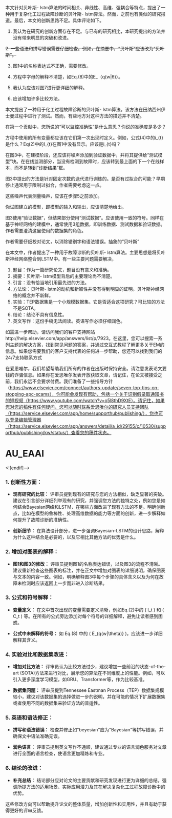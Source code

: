 本文针对贝叶斯- lstm算法的时间相关、非线性、高维、强耦合等特点，提出了一种用于复杂化工过程故障诊断的贝叶斯- lstm算法。然而，之前也有类似的研究报道。最后，本文的创新思路不足。具体评论如下。

1. 我认为在研究的创新方面存在不足。与已有的研究相比，本研究提出的方法并没有带来明显的突破和改进。

~~2. 一些语法和拼写错误需要仔细检查。例如，在摘要中，“贝叶斯”应该改为“贝叶斯”。~~

3. 图1中的名称表达式不正确，需要修改。

4. 方程中字母的解释不清楚，如Eq.(8)中的E_（q(w|θ)）。

5. 我认为应该对图7进行更详细的解释。
6. 应该增加许多比较方法。




本文提出了一种用于化工过程故障诊断的贝叶斯- lstm算法。该方法在田纳西州伊士曼过程中进行了测试。然而，有些地方对这种方法的描述并不清楚。

在第一个贡献中，您所说的“可以监控准确性”是什么意思？你说的准确度是多少？

方程中使用的所有变量都应该在它们第一次出现时定义。例如，公式(4)中的i_{t}是什么？Eq(2)中的I_{t}在图1中没有显示。应该是i_{t}吗？

在图3中，在建模阶段，还应该将噪声添加到验证数据中，并将其提供给“测试模型”块。在在线监测部分，当没有检测到故障时，应该转到最上面的下一个在线样本，而不是转到“诊断结果”框。

图3中提出的方法是针对固定次数的迭代进行训练的。是否有过拟合的可能？早期停止通常用于限制过拟合，作者需要考虑这一点。

这些噪声代表测量噪声，应该在步骤5之前添加。

你试图建立的模型，即模型的输入和输出，应该清楚地给出。

图3使用“验证数据”，但结果部分使用“测试数据”。应该使用一致的符号。同样在基于神经网络的建模中，通常使用3组数据，即训练数据、测试数据和验证数据。作者需要澄清这里使用的数据集的角色。

作者需要仔细校对论文，以消除错别字和语法错误。抽象的“贝叶斯”



在本文中，作者提出了一种用于故障诊断的贝叶斯- lstm算法。主要思想是将贝叶斯神经网络整合到LSTM中。有一些主要问题需要解决，

1. 题目：作为一篇研究论文，题目没有意义和准确。
2. 摘要：贝叶斯- lstm模型背后的主要理论尚不清楚。
3. 引言：没有恰当地引用最先进的方法。
4. 方法论：贝叶斯- lstm的动机和新颖性并没有得到明显的证明。贝叶斯神经网络的概念并不新鲜。
5. 实验：TEP数据集是一个小规模数据集。它是否适合这项研究？可比较的方法不是SOTA。
6. 结论：结论不具有信息性。
7. 英文写作：这份手稿无法阅读。英语写作必须仔细润色。



如需进一步帮助，请访问我们的客户支持网站http://help.elsevier.com/app/answers/list/p/7923。在这里，您可以搜索一系列主题的解决方案，找到常见问题的答案，并通过交互式教程了解更多关于EM的信息。如果您需要我们的客户支持代表的任何进一步帮助，您还可以找到我们的24/7支持联系方式


在爱思唯尔，我们希望帮助我们所有的作者在出版时保持安全。请注意发表论文要钱的诈骗信息。如果你在爱思唯尔发表开放获取文章，请记住，在论文被接受之前，我们永远不会要求付费。我们准备了一些指导方针（https://www.elsevier.com/connect/authors-update/seven-top-tips-on-stopping-apc-scams），你可能会发现有帮助，包括一个关于识别假录取通知书的短视频（https://www.youtube.com/watch?v=o5l8thD9XtE）。请记住，如果您对您的稿件有任何疑问，您可以随时联系爱思唯尔的研究人员支持团队（https://service.elsevier.com/app/home/supporthub/publishing/），您也可以登录编辑管理器（https://service.elsevier.com/app/answers/detail/a_id/29155/c/10530/supporthub/publishing/kw/status/）查看您的稿件状态。
# AU_EAAI #
<![endif]-->

### 1. **创新性方面：**

- **现有研究的比较：** 评审员提到现有的研究与您的方法相似，缺乏显著的突破。建议在引言部分详细列举现有的研究，并强调您方法的独特之处，例如您是如何结合Bayesian网络和LSTM，在哪些方面改进了现有方法的不足。明确创新点，比如在模型的鲁棒性、处理高维数据的能力等方面的创新，进一步解释如何提升了故障诊断的准确性。

- **创新细节：** 在算法设计部分，进一步强调Bayesian-LSTM的设计思路，解释为什么这种结合是必要的，以及它相比其他方法的优势是什么。

### 2. **增加对图表的解释：**

- **图1和图3的修改：** 评审员提到图1的名称表达错误，以及图3的流程不清晰。建议重新检查这些图表的标注，并在正文中增加对图表的详细说明，确保图表与文本的内容一致。例如，明确解释图3中每个步骤的具体含义以及为何在故障未检测时应该返回上一步而非进入诊断结果。

### 3. **公式和符号解释：**

- **变量定义：** 在文中首次出现的变量需要定义清晰，例如Eq.(2)中的 \( I_t \) 和 \( C_t \) 等。在所有的公式旁边添加对每个符号的详细解释，避免让读者感到困惑。

- **公式中未解释的符号：** 如 Eq.(8) 中的 \( E_{q(w|\theta)} \)，应该进一步详细解释其含义。

### 4. **实验对比和数据集改进：**

- **增加对比方法：** 评审员认为比较方法过少，建议增加一些前沿的状态-of-the-art (SOTA)方法来进行对比，展示您的算法在不同维度上的性能。例如，可以引入更多深度学习模型，如GRU、Transformer等，作为比较基准。

- **数据集问题：** 评审员提到Tennessee Eastman Process（TEP）数据集规模较小，建议对该数据集的选择做进一步的说明，并在可能的情况下扩展数据集或者使用不同的数据集来验证方法的普适性。

### 5. **英语和语法修正：**

- **拼写和语法错误：** 检查并修正如"beyesian"应为"Bayesian"等拼写错误，并确保文中语法准确无误。

- **润色语言：** 评审员提到英文写作不通顺，建议通过专业的语言润色服务对文章进行全面的语言检查，使语言更加精炼和专业。

### 6. **结论的改进：**

- **补充总结：** 结论部分应对论文的主要贡献和研究发现进行更为详细的总结。强调所提方法的适用场景、实际应用潜力及其在解决复杂化工过程故障诊断中的优势。

这些修改方向可以帮助提升论文的整体质量，增加创新性和实用性，并且有助于获得更好的评审反馈。
<!--stackedit_data:
eyJoaXN0b3J5IjpbLTE1NTY1MzU5MDksMTU4MDA2MzcwNywyMD
UzNzAyNDI3XX0=
-->